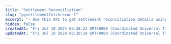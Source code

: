 ```yaml
---
title: "Settlement Reconciliation"
slug: "pgsettlementfetchrecon-1"
excerpt: "- Use this API to get settlement reconciliation details using Settlement ID, settlement UTR or date range.\n- This API will return events for the settlement IDs you want"
hidden: false
createdAt: "Fri Jul 19 2024 06:28:22 GMT+0000 (Coordinated Universal Time)"
updatedAt: "Fri Jul 19 2024 06:28:24 GMT+0000 (Coordinated Universal Time)"
---
```

